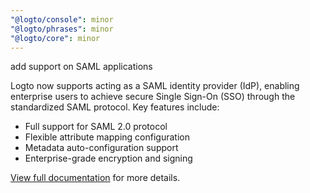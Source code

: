 ```yaml
---
"@logto/console": minor
"@logto/phrases": minor
"@logto/core": minor
---
```


add support on SAML applications

Logto now supports acting as a SAML identity provider (IdP), enabling enterprise users to achieve secure Single Sign-On (SSO) through the standardized SAML protocol. Key features include:

- Full support for SAML 2.0 protocol
- Flexible attribute mapping configuration
- Metadata auto-configuration support
- Enterprise-grade encryption and signing

[View full documentation](https://docs.logto.io/integrate-logto/saml-app) for more details.
